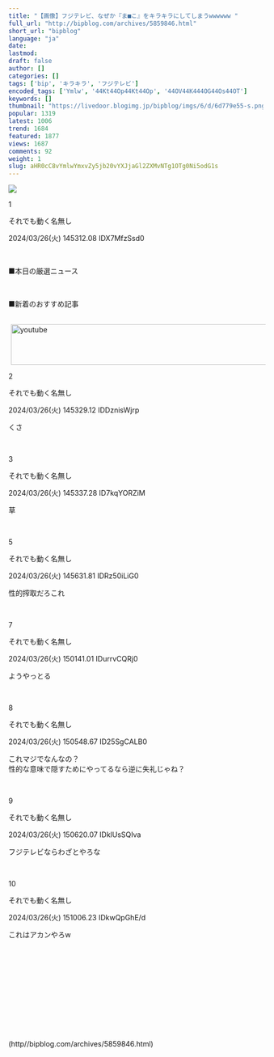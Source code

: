 ```yaml
---
title: "【画像】フジテレビ、なぜか『ま■こ』をキラキラにしてしまうwwwwww "
full_url: "http://bipblog.com/archives/5859846.html"
short_url: "bipblog"
language: "ja"
date: 
lastmod: 
draft: false
author: []
categories: []
tags: ['bip', 'キラキラ', 'フジテレビ']
encoded_tags: ['Ymlw', '44Kt44Op44Kt44Op', '44OV44K444OG44Os44OT']
keywords: []
thumbnail: "https://livedoor.blogimg.jp/bipblog/imgs/6/d/6d779e55-s.png"
popular: 1319
latest: 1006
trend: 1684
featured: 1877
views: 1687
comments: 92
weight: 1
slug: aHR0cC8vYmlwYmxvZy5jb20vYXJjaGl2ZXMvNTg1OTg0Ni5odG1s
---
```


![](https://livedoor.blogimg.jp/bipblog/imgs/6/d/6d779e55-s.png)

<div><p class='t_h'>1 <p>それでも動く名無し</p> <p> 2024/03/26(火) 145312.08 IDX7MfzSsd0</p></p> <br> <a name='more'></a> <p> </p> <p class='rss-modern20211112-title'>■本日の厳選ニュース</p><br><p class='rss-modern20211112-title'>■新着のおすすめ記事</p><br><a target='_blank' title='youtube' href='https//www.youtube.com/channel/UCPt0_qOPVMoOoriymdPbs3w'><img class='pict' hspace='5' alt='youtube' border='0' height='80' width='650' src='https//livedoor.blogimg.jp/bipblog/imgs/a/5/a5147a9d-s.jpg'></a><br><p class='t_h'>2 <p>それでも動く名無し</p> <p> 2024/03/26(火) 145329.12 IDDznisWjrp</p></p> <p class='t_b'> くさ </p><br> <p class='t_h'>3 <p>それでも動く名無し</p> <p> 2024/03/26(火) 145337.28 ID7kqYORZiM</p></p> <p class='t_b'> 草 </p><br> <p class='t_h'>5 <p>それでも動く名無し</p> <p> 2024/03/26(火) 145631.81 IDRz50iLiG0</p></p> <p class='t_b'> 性的搾取だろこれ </p><br> <p class='t_h'>7 <p>それでも動く名無し</p> <p> 2024/03/26(火) 150141.01 IDurrvCQRj0</p></p> <p class='t_b'> ようやっとる </p><br> <p class='t_h'>8 <p>それでも動く名無し</p> <p> 2024/03/26(火) 150548.67 ID25SgCALB0</p></p> <p class='t_b'> これマジでなんなの？ <br> 性的な意味で隠すためにやってるなら逆に失礼じゃね？ </p><br> <p class='t_h'>9 <p>それでも動く名無し</p> <p> 2024/03/26(火) 150620.07 IDklUsSQIva</p></p> <p class='t_b'> フジテレビならわざとやろな </p><br> <p class='t_h'>10 <p>それでも動く名無し</p> <p> 2024/03/26(火) 151006.23 IDkwQpGhE/d</p></p> <p class='t_b'> これはアカンやろw </p><br> <br> <br clear='left'> <br> <br> <br clear='left'> <br> <br> <br clear='left'> <br> <p class='ent_res'></p> <p id='ad2'></p> <p> </p> <p class='ent_sub_block_body'> </p> </div>

(http//bipblog.com/archives/5859846.html)
